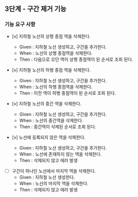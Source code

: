 ## 3단계 - 구간 제거 기능

### 기능 요구 사항

- [v] 지하철 노선의 상행 종점 역을 삭제한다.
    * Given : 지하철 노선 생성하고, 구간을 추가한다.
    * When : 노선의 상행 종점역을 삭제한다.
    * Then : 다음으로 오던 역이 상행 종점역이 된 순서로 조회 된다.

- [v] 지하철 노선의 하행 종점 역을 삭제한다.
    * Given : 지하철 노선 생성하고, 구간을 추가한다.
    * When : 노선의 하행 종점역을 삭제한다.
    * Then : 이전 역이 하행 종점역이 된 순서로 조회 된다.

- [v] 지하철 노선의 중간 역을 삭제한다.
    * Given : 지하철 노선 생성하고, 구간을 추가한다.
    * When : 노선의 중간역을 삭제한다.
    * Then : 중간역이 삭제된 순서로 조회 된다.

- [v] 노선에 등록되지 않은 역을 삭제한다.
    * Given : 지하철 노선 생성하고, 구간을 추가한다.
    * When : 노선에 존재하지 않는 역을 삭제한다.
    * Then : 삭제되지 않고 에러 발생

- [ ] 구간이 하나인 노선에서 마지막 역을 삭제한다.
    * Given : 지하철 노선 생성한다.
    * When : 노선의 마지막 역을 삭제한다.
    * Then : 삭제되지 않고 에러 발생


